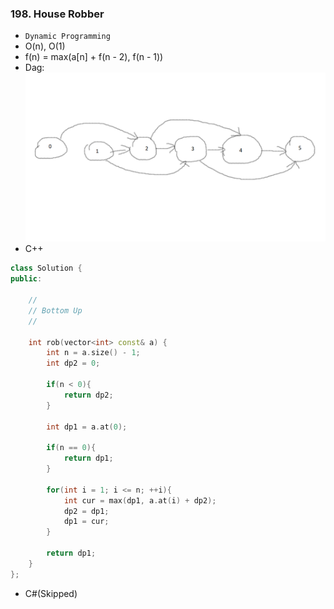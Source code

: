 ### 198. House Robber

* `Dynamic Programming`
* O(n), O(1)
* f(n) = max(a[n] + f(n - 2), f(n - 1))
* Dag:
![GitHub Logo](/pics/dag0746.png)
* C++
```cpp
class Solution {
public:
    
    //
    // Bottom Up
    //
    
    int rob(vector<int> const& a) {
        int n = a.size() - 1;
        int dp2 = 0;
        
        if(n < 0){
            return dp2;
        }
        
        int dp1 = a.at(0);
        
        if(n == 0){
            return dp1; 
        }
        
        for(int i = 1; i <= n; ++i){
            int cur = max(dp1, a.at(i) + dp2);
            dp2 = dp1;
            dp1 = cur;
        }
        
        return dp1;
    }
};
```
* C#(Skipped)
